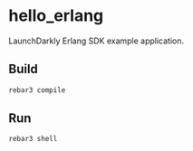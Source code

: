 # hello_erlang

LaunchDarkly Erlang SDK example application.

## Build

```bash
rebar3 compile
```

## Run

```bash
rebar3 shell
```